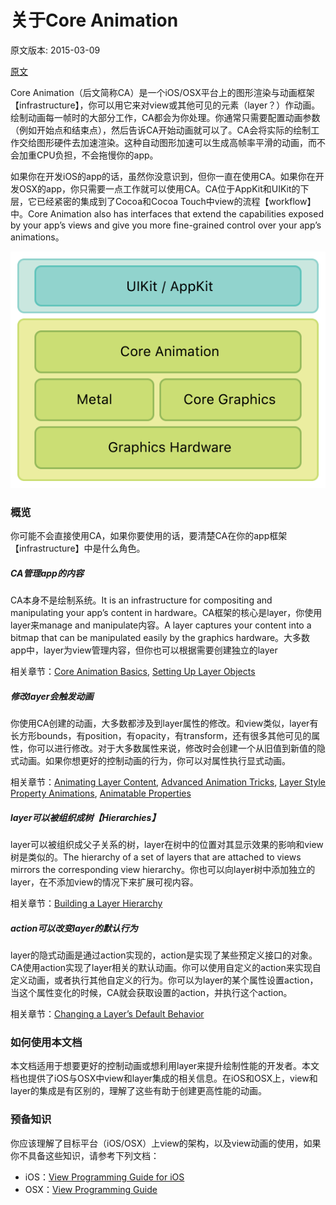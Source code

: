 # 关于Core Animation

原文版本: 2015-03-09

[原文](https://developer.apple.com/library/content/documentation/Cocoa/Conceptual/CoreAnimation_guide/Introduction/Introduction.html#//apple_ref/doc/uid/TP40004514-CH1-SW1)

Core Animation（后文简称CA）是一个iOS/OSX平台上的图形渲染与动画框架【infrastructure】，你可以用它来对view或其他可见的元素（layer？）作动画。绘制动画每一帧时的大部分工作，CA都会为你处理。你通常只需要配置动画参数（例如开始点和结束点），然后告诉CA开始动画就可以了。CA会将实际的绘制工作交给图形硬件去加速渲染。这种自动图形加速可以生成高帧率平滑的动画，而不会加重CPU负担，不会拖慢你的app。

如果你在开发iOS的app的话，虽然你没意识到，但你一直在使用CA。如果你在开发OSX的app，你只需要一点工作就可以使用CA。CA位于AppKit和UIKit的下层，它已经紧密的集成到了Cocoa和Cocoa Touch中view的流程【workflow】中。Core Animation also has interfaces that extend the capabilities exposed by your app’s views and give you more fine-grained control over your app’s animations。

![](image/0/ca_architecture_2x.png)

### 概览
你可能不会直接使用CA，如果你要使用的话，要清楚CA在你的app框架【infrastructure】中是什么角色。

##### CA管理app的内容
CA本身不是绘制系统。It is an infrastructure for compositing and manipulating your app’s content in hardware。CA框架的核心是layer，你使用layer来manage and manipulate内容。A layer captures your content into a bitmap that can be manipulated easily by the graphics hardware。大多数app中，layer为view管理内容，但你也可以根据需要创建独立的layer

相关章节：[Core Animation Basics](), [Setting Up Layer Objects]()

##### 修改layer会触发动画
你使用CA创建的动画，大多数都涉及到layer属性的修改。和view类似，layer有长方形bounds，有position，有opacity，有transform，还有很多其他可见的属性，你可以进行修改。对于大多数属性来说，修改时会创建一个从旧值到新值的隐式动画。如果你想更好的控制动画的行为，你可以对属性执行显式动画。

相关章节：[Animating Layer Content](), [Advanced Animation Tricks](), [Layer Style Property Animations](), [Animatable Properties]()

##### layer可以被组织成树【Hierarchies】
layer可以被组织成父子关系的树，layer在树中的位置对其显示效果的影响和view树是类似的。The hierarchy of a set of layers that are attached to views mirrors the corresponding view hierarchy。你也可以向layer树中添加独立的layer，在不添加view的情况下来扩展可视内容。

相关章节：[Building a Layer Hierarchy]()


##### action可以改变layer的默认行为
layer的隐式动画是通过action实现的，action是实现了某些预定义接口的对象。CA使用action实现了layer相关的默认动画。你可以使用自定义的action来实现自定义动画，或者执行其他自定义的行为。你可以为layer的某个属性设置action，当这个属性变化的时候，CA就会获取设置的action，并执行这个action。

相关章节：[Changing a Layer’s Default Behavior]()

### 如何使用本文档
本文档适用于想要更好的控制动画或想利用layer来提升绘制性能的开发者。本文档也提供了iOS与OSX中view和layer集成的相关信息。在iOS和OSX上，view和layer的集成是有区别的，理解了这些有助于创建更高性能的动画。

### 预备知识
你应该理解了目标平台（iOS/OSX）上view的架构，以及view动画的使用，如果你不具备这些知识，请参考下列文档：

- iOS：[View Programming Guide for iOS](https://developer.apple.com/library/content/documentation/WindowsViews/Conceptual/ViewPG_iPhoneOS/Introduction/Introduction.html#//apple_ref/doc/uid/TP40009503)
- OSX：[View Programming Guide](https://developer.apple.com/library/content/documentation/Cocoa/Conceptual/CocoaViewsGuide/Introduction/Introduction.html#//apple_ref/doc/uid/TP40002978)

